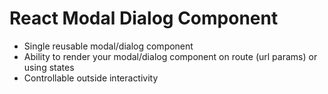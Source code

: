 # React Modal Dialog Component

- Single reusable modal/dialog component
- Ability to render your modal/dialog component on route (url params) or using states
- Controllable outside interactivity